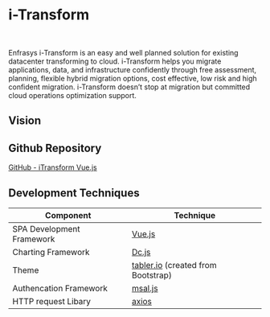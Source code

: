 # i-Transform

</br>
<img :src="$withBase('/images/i-transform.png')" >

Enfrasys i-Transform is an easy and well planned solution for existing datacenter transforming to cloud. i-Transform helps you migrate applications, data, and infrastructure confidently through free assessment, planning, flexible hybrid migration options, cost effective, low risk and high confident migration. i-Transform doesn’t stop at migration but committed cloud operations optimization support.

## Vision

<!--TODO:vision for itransform on dev team-->

## Github Repository

[GitHub - iTransform Vue.js](https://github.com/enfrasysdev/i-transform-vuejs)

## Development Techniques

| Component                 | Technique                                                                     |
| ------------------------- | ----------------------------------------------------------------------------- |
| SPA Development Framework | [Vue.js](https://vuejs.org/)                                                  |
| Charting Framework        | [Dc.js](https://dc-js.github.io/dc.js/)                                       |
| Theme                     | [tabler.io](https://preview.tabler.io/) (created from Bootstrap)              |
| Authencation Framework    | [msal.js](https://github.com/AzureAD/microsoft-authentication-library-for-js) |
| HTTP request Libary       | [axios](https://github.com/axios/axios)                                       |  |
